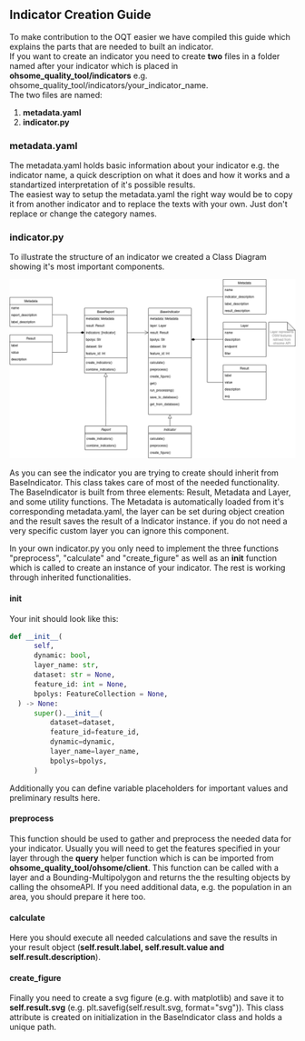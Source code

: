 ## Indicator Creation Guide

To make contribution to the OQT easier we have compiled this guide which explains the parts that are needed to built an indicator.<br>
If you want to create an indicator you need to create **two** files in a folder named after your indicator which is placed in **ohsome_quality_tool/indicators** e.g. ohsome_quality_tool/indicators/your_indicator_name.<br>
The two files are named:

1. **metadata.yaml**
2. **indicator.py**

### metadata.yaml

The metadata.yaml holds basic information about your indicator e.g. the indicator name, a quick description on what it does and how it works and a standartized interpretation of it's possible results.<br>
The easiest way to setup the metadata.yaml the right way would be to copy it from another indicator and to replace the texts with your own. Just don't replace or change the category names.

### indicator.py

To illustrate the structure of an indicator we created a Class Diagram showing it's most important components. 
<div align="center">
  <img src="./UML-Class-Diagram.png">
</div>

As you can see the indicator you are trying to create should inherit from BaseIndicator. This class takes care of most of the needed functionality. The BaseIndicator is built from three elements: Result, Metadata and Layer, and some utility functions. The Metadata is automatically loaded from it's corresponding metadata.yaml, the layer can be set during object creation and the result saves the result of a Indicator instance. if you do not need a very specific custom layer you can ignore this component.

In your own indicator.py you only need to implement the three functions "preprocess", "calculate" and "create_figure" as well as an __init__ function which is called to create an instance of your indicator. The rest is working through inherited functionalities.

#### init
Your init should look like this:
```python
def __init__(
      self,
      dynamic: bool,
      layer_name: str,
      dataset: str = None,
      feature_id: int = None,
      bpolys: FeatureCollection = None,
  ) -> None:
      super().__init__(
          dataset=dataset,
          feature_id=feature_id,
          dynamic=dynamic,
          layer_name=layer_name,
          bpolys=bpolys,
      )
```

Additionally you can define variable placeholders for important values and preliminary results here.

#### preprocess

This function should be used to gather and preprocess the needed data for your indicator. Usually you will need to get the features specified in your layer through the **query** helper function which is can be imported from **ohsome_quality_tool/ohsome/client**. This function can be called with a layer and a Bounding-Multipolygon and returns the the resulting objects by calling the ohsomeAPI. If you need additional data, e.g. the population in an area, you should prepare it here too.

#### calculate

Here you should execute all needed calculations and save the results in your result object (**self.result.label, self.result.value and self.result.description**). 

#### create_figure

Finally you need to create a svg figure (e.g. with matplotlib) and save it to **self.result.svg** (e.g. plt.savefig(self.result.svg, format="svg")). This class attribute is created on initialization in the BaseIndicator class and holds a unique path.

